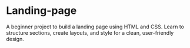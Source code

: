 # Landing-page
A beginner project to build a landing page using HTML and CSS. Learn to structure sections, create layouts, and style for a clean, user-friendly design.
